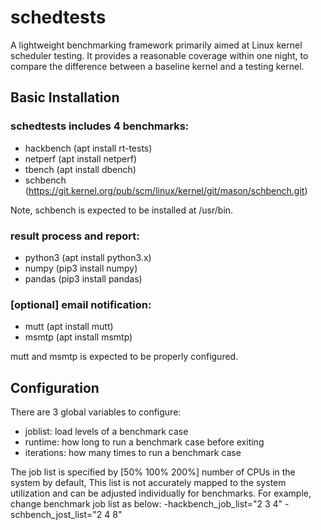 # schedtests

A lightweight benchmarking framework primarily aimed at Linux kernel scheduler
testing. It provides a reasonable coverage within one night, to compare the
difference between a baseline kernel and a testing kernel.

## Basic Installation

### schedtests includes 4 benchmarks:
- hackbench (apt install rt-tests)
- netperf (apt install netperf)
- tbench (apt install dbench)
- schbench (https://git.kernel.org/pub/scm/linux/kernel/git/mason/schbench.git)

Note, schbench is expected to be installed at /usr/bin.

### result process and report:
- python3 (apt install python3.x)
- numpy (pip3 install numpy)
- pandas (pip3 install pandas)

### [optional] email notification:
- mutt (apt install mutt)
- msmtp (apt install msmtp)

mutt and msmtp is expected to be properly configured.

## Configuration

There are 3 global variables to configure:
- joblist: load levels of a benchmark case
- runtime: how long to run a benchmark case before exiting
- iterations: how many times to run a benchmark case

The job list is specified by [50% 100% 200%] number of CPUs in the
system by default, This list is not accurately mapped to the system
utilization and can be adjusted individually for benchmarks.
For example, change benchmark job list as below:
-hackbench_job_list="2 3 4"
-schbench_jost_list="2 4 8"
